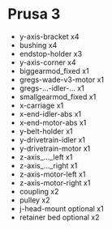 Prusa 3
======
* y-axis-bracket       x4
* bushing              x4
* endstop-holder       x3
* y-axis-corner        x4
* biggearmod_fixed     x1
* gregs-wade-v3-motor  x1
* gregs-...-idler-...  x1
* smallgearmod_fixed   x1
* x-carriage           x1
* x-end-idler-abs      x1
* x-end-motor-abs      x1
* y-belt-holder        x1
* y-drivetrain-idler   x1
* y-drivetrain-motor   x1
* z-axis_..._left      x1
* z-axis_..._right     x1
* z-axis-motor-left    x1
* z-axis-motor-right   x1
* coupling             x2
* pulley               x2
* j-head-mount         optional x1
* retainer bed         optional x2
